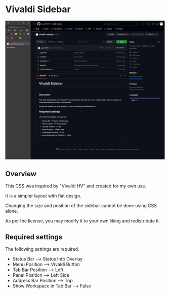 # Vivaldi Sidebar
![](screenshot.png)
## Overview
This CSS was inspired by "Vivaldi HV" and created for my own use.

It is a simpler layout with flat design.

Changing the size and position of the sidebar cannot be done using CSS alone.

As per the license, you may modify it to your own liking and redistribute it.


## Required settings
The following settings are required.

- Status Bar --> Status Info Overlay
- Menu Position --> Vivaldi Button
- Tab Bar Position --> Left
- Panel Position --> Left Side
- Address Bar Position --> Top
- Show Workspace in Tab Bar --> False
